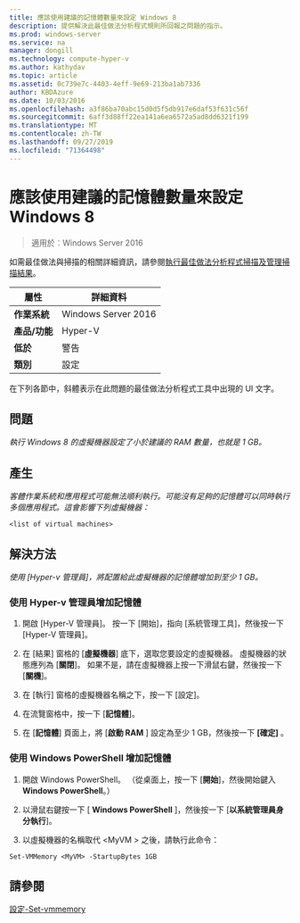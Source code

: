 ```yaml
---
title: 應該使用建議的記憶體數量來設定 Windows 8
description: 提供解決此最佳做法分析程式規則所回報之問題的指示。
ms.prod: windows-server
ms.service: na
manager: dongill
ms.technology: compute-hyper-v
ms.author: kathydav
ms.topic: article
ms.assetid: 0c739e7c-4403-4eff-9e69-213ba1ab7336
author: KBDAzure
ms.date: 10/03/2016
ms.openlocfilehash: a3f86ba70abc15d0d5f5db917e6daf53f631c56f
ms.sourcegitcommit: 6aff3d88ff22ea141a6ea6572a5ad8dd6321f199
ms.translationtype: MT
ms.contentlocale: zh-TW
ms.lasthandoff: 09/27/2019
ms.locfileid: "71364498"
---
```

# <a name="windows-8-should-be-configured-with-the-recommended-amount-of-memory"></a>應該使用建議的記憶體數量來設定 Windows 8

>適用於︰Windows Server 2016
  
如需最佳做法與掃描的相關詳細資訊，請參閱[執行最佳做法分析程式掃描及管理掃描結果](https://go.microsoft.com/fwlink/p/?LinkID=223177)。  
  
|屬性|詳細資料|  
|-|-|  
|**作業系統**|Windows Server 2016|  
|**產品/功能**|Hyper-V|  
|**低於**|警告|  
|**類別**|設定|  
  
在下列各節中，斜體表示在此問題的最佳做法分析程式工具中出現的 UI 文字。 
 
## <a name="issue"></a>**問題**  
*執行 Windows 8 的虛擬機器設定了小於建議的 RAM 數量，也就是 1 GB。*  
  
## <a name="impact"></a>**產生**  
*客體作業系統和應用程式可能無法順利執行。可能沒有足夠的記憶體可以同時執行多個應用程式。這會影響下列虛擬機器：*  
```  
<list of virtual machines>  
```  
## <a name="resolution"></a>**解決方法**  
*使用 [Hyper-v 管理員]，將配置給此虛擬機器的記憶體增加到至少 1 GB。*  
  
### <a name="increase-the-memory-using-hyper-v-manager"></a>使用 Hyper-v 管理員增加記憶體  
  
1.  開啟 \[Hyper-V 管理員\]。 按一下 [開始]，指向 [系統管理工具]，然後按一下 [Hyper-V 管理員]。  
  
2.  在 [結果] 窗格的 [**虛擬機器**] 底下，選取您要設定的虛擬機器。 虛擬機器的狀態應列為 [**關閉**]。 如果不是，請在虛擬機器上按一下滑鼠右鍵，然後按一下 [**關機**]。  
  
3.  在 [執行] 窗格的虛擬機器名稱之下，按一下 [設定]。  
  
4.  在流覽窗格中，按一下 [**記憶體**]。  
  
5.  在 [**記憶體**] 頁面上，將 [**啟動 RAM** ] 設定為至少 1 GB，然後按一下 **[確定]** 。  
  
### <a name="increase-the-memory-using-windows-powershell"></a>使用 Windows PowerShell 增加記憶體  
  
1.  開啟 Windows PowerShell。 （從桌面上，按一下 [**開始**]，然後開始鍵入**Windows PowerShell**。）  
  
2.  以滑鼠右鍵按一下 [ **Windows PowerShell** ]，然後按一下 [**以系統管理員身分執行**]。  
  
3.  以虛擬機器的名稱取代 \<MyVM > 之後，請執行此命令：  
  
```  
Set-VMMemory <MyVM> -StartupBytes 1GB  
```  
  
## <a name="see-also"></a>請參閱  
[設定-Set-vmmemory](https://technet.microsoft.com/library/hh848572.aspx)  
  


